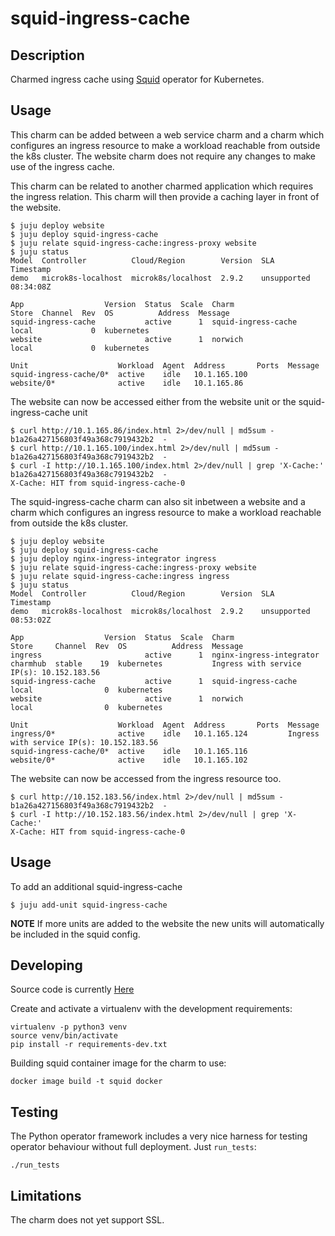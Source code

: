 # squid-ingress-cache

## Description

Charmed ingress cache using [Squid][squid-upstream] operator for Kubernetes. 

## Usage

This charm can be added between a web service charm and a charm which
configures an ingress resource to make a workload reachable from outside
the k8s cluster. The website charm does not require any changes to
make use of the ingress cache.

This charm can be related to another charmed application which
requires the ingress relation. This charm will then provide
a caching layer in front of the website.

    $ juju deploy website
    $ juju deploy squid-ingress-cache
    $ juju relate squid-ingress-cache:ingress-proxy website
    $ juju status
    Model  Controller          Cloud/Region        Version  SLA          Timestamp
    demo   microk8s-localhost  microk8s/localhost  2.9.2    unsupported  08:34:08Z

    App                  Version  Status  Scale  Charm                Store  Channel  Rev  OS          Address  Message
    squid-ingress-cache           active      1  squid-ingress-cache  local             0  kubernetes           
    website                       active      1  norwich              local             0  kubernetes           

    Unit                    Workload  Agent  Address       Ports  Message
    squid-ingress-cache/0*  active    idle   10.1.165.100         
    website/0*              active    idle   10.1.165.86          

The website can now be accessed either from the website unit or the
squid-ingress-cache unit

    $ curl http://10.1.165.86/index.html 2>/dev/null | md5sum -
    b1a26a427156803f49a368c7919432b2  -
    $ curl http://10.1.165.100/index.html 2>/dev/null | md5sum -
    b1a26a427156803f49a368c7919432b2  -
    $ curl -I http://10.1.165.100/index.html 2>/dev/null | grep 'X-Cache:'
    b1a26a427156803f49a368c7919432b2  -
    X-Cache: HIT from squid-ingress-cache-0

The squid-ingress-cache charm can also sit inbetween a website and
a charm which configures an ingress resource to make a workload reachable from
outside the k8s cluster. 

    $ juju deploy website
    $ juju deploy squid-ingress-cache
    $ juju deploy nginx-ingress-integrator ingress
    $ juju relate squid-ingress-cache:ingress-proxy website
    $ juju relate squid-ingress-cache:ingress ingress
    $ juju status
    Model  Controller          Cloud/Region        Version  SLA          Timestamp
    demo   microk8s-localhost  microk8s/localhost  2.9.2    unsupported  08:53:02Z

    App                  Version  Status  Scale  Charm                     Store     Channel  Rev  OS          Address  Message
    ingress                       active      1  nginx-ingress-integrator  charmhub  stable    19  kubernetes           Ingress with service IP(s): 10.152.183.56
    squid-ingress-cache           active      1  squid-ingress-cache       local                0  kubernetes           
    website                       active      1  norwich                   local                0  kubernetes           

    Unit                    Workload  Agent  Address       Ports  Message
    ingress/0*              active    idle   10.1.165.124         Ingress with service IP(s): 10.152.183.56
    squid-ingress-cache/0*  active    idle   10.1.165.116         
    website/0*              active    idle   10.1.165.102  

The website can now be accessed from the ingress resource too.

    $ curl http://10.152.183.56/index.html 2>/dev/null | md5sum -
    b1a26a427156803f49a368c7919432b2  -
    $ curl -I http://10.152.183.56/index.html 2>/dev/null | grep 'X-Cache:'
    X-Cache: HIT from squid-ingress-cache-0

## Usage

To add an additional squid-ingress-cache

    $ juju add-unit squid-ingress-cache

**NOTE** If more units are added to the website the new units will
         automatically be included in the squid config.

## Developing

Source code is currently [Here][charm-src]

Create and activate a virtualenv with the development requirements:

    virtualenv -p python3 venv
    source venv/bin/activate
    pip install -r requirements-dev.txt

Building squid container image for the charm to use:

    docker image build -t squid docker

## Testing

The Python operator framework includes a very nice harness for testing
operator behaviour without full deployment. Just `run_tests`:

    ./run_tests

## Limitations

The charm does not yet support SSL.

<!-- LINKS -->
[charm-src]: https://github.com/gnuoy/charm-squid-ingress-cache
[squid-upstream]: http://www.squid-cache.org/

